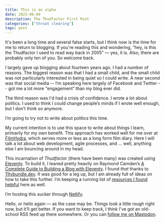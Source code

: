 ```yaml
---
title: This is an alpha
date: 2023-06-04
description: The Thudfactor First Post
categories: ["throat clearing"]
tags: post
---
```


It's been a long time and several false starts, but I think now is the time for me to return to blogging. If you're reading this and wondering, <q>hey, is this the Thudfactor I used to read way back in 2005</q> — yes, it is. Also, there are probably only ten of you. So welcome back.

I largely gave up blogging about fourteen years ago. I had a number of reasons. The biggest reason was that I had a small child, and the small child was not particularly interested in being quiet so I could write. A near second was that social media -- I’m speaking here largely of Facebook and Twitter -- got me a lot more <q>engagement</q> than my blog ever did.

The third reason was I'd had a crisis of confidence. I wrote a lot about politics. I used to think I could change people’s minds if I wrote well enough, but I don’t think so anymore.

I’m going to try not to write about politics this time.

My current intention is to use this space to write about things I learn, primarily for my own benefit. This approach has worked well for me over at [FilmHydra](https://www.filmhydra.com), which serves more or less as a long form film diary. Here I will talk a lot about web development, agile processes, and … well, anything else I am bouncing around in my head.

This incarnation of _Thudfactor_ (there have been many) was created using [Eleventy](https://www.11ty.dev/). To build it, I leaned pretty heavily on Raymond Camden’s [A Complete Guide to Building a Blog with Eleventy](https://cfjedimaster.github.io/eleventy-blog-guide/guide.html). I found _that_ thanks to [11tybundle.dev](https://11tybundle.dev/). It was good for a leg up, but I am already full of ideas on how to take this further. I’m keeping a running list of [resources I found helpful](/pages/helpful) here as well.

I’m hosting this sucker through [Netlify](https://www.netlify.com/).

Hello, or hello again — as the case may be. Things look a little rough right now, but it’ll get better. If you want to keep track, I think I've got an old-school RSS feed up there somewhere. Or you can [follow me on Mastodon](https://social.horrorhub.club/@thudfactor).
